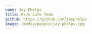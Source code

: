 ```yaml
---
name: Jay Phelps
title: RxJs Core Team
github: https://github.com/jayphelps
image: /media/people/jay-phelps.jpg
---
```

